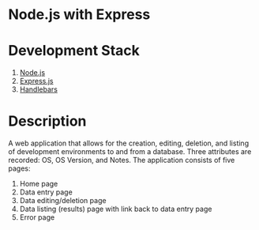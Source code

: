 Node.js with Express
====================

Development Stack
=================

1. [Node.js](https://nodejs.org/ "Node.js")
2. [Express.js](http://expressjs.com "Express.js")
3. [Handlebars](http://handlebars.js.com "Handlebars")


Description
===========

A web application that allows for the creation, editing, deletion, and listing of development environments to and
from a database. Three attributes are recorded: OS, OS Version, and Notes. The application consists of five pages:

1. Home page
2. Data entry page
3. Data editing/deletion page
4. Data listing (results) page with link back to data entry page
5. Error page

